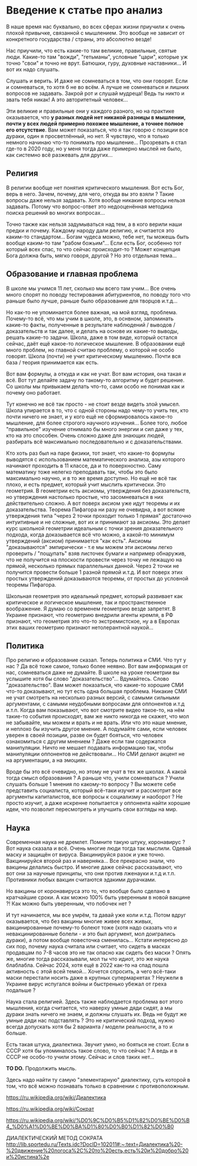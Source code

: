 # Введение к статье про анализ

В наше время нас буквально, во всех сферах жизни
приучили к очень плохой привычке, связанной с мышлением.
Это вообще не зависит от конкретного государства / страны, это абсолютно везде!

Нас приучили, что есть какие-то там великие, правильные, святые люди.
Какие-то там "вожди", "гетьманы",
условные "цари", которые уж точно "свои" и точно не врут.
Батюшки, гуру, духовные наставники... И вот их надо слушать.

Слушать и верить. И даже не сомневаться в том, что они говорят.
Если и сомневаться, то хотя б не во всём. А лучше не сомневаться и лишних вопросов не задавать.
Закрой рот и слушай мудреца! Ведь ты никто и звать тебя никак! А это авторитетный человек...

Эти великие и правильные они у каждого разного, но на практике
оказывается, что __у разных людей нет никакой разницы в мышлении, почти у всех людей примерно
похожее мышление, а точнее полное его отсутствие__. Вам может показаться, что я так говорю
с позиции все дураки, один я просветлённый, но нет. Я чувствую, что я только немного
начинаю что-то понимать про мышление... Прозревать я стал где-то в 2020 году, но у меня
тогда даже примерно мыслей не было, как системно всё разжевать для других...

## Религия

В религии вообще нет понятия критического мышления. Вот есть Бог, верь в него. Зачем,
почему, для чего, откуда вы это взяли ? Такие вопросы даже нельзя задавать. Хотя вообще
никакие вопросы нельзя задавать. Потому что вопрос-ответ это недооценённая методика поиска
решений во многих вопросах...

Точно также как нельзя задумываться над тем, а в кого верили наши предки и почему.
Каждому народу дали религию, и считается это каким-то стандартом... Богам чудеса можно,
тебе нет, ты можешь быть вообще каким-то там "рабом божьим"... Если есть Бог, особенно
тот который всех спас, то что сейчас происходит-то ? Может концепция Бога должна быть,
мягко говоря, другой ? Но это отдельная тема...

## Образование и главная проблема

В школе мы учимся 11 лет, сколько мы всего там учим...
Все очень много спорят по поводу тестирования абитуриентов,
по поводу того что раньше было лучше, раньше было образование для творцов и.т.д...

Но как-то не упоминается более важная, на мой взгляд, проблема.
Почему-то всё, что мы учим в школе, это, в оснвном, запоминать какие-то факты,
полученные в результате наблюдений / выводов / доказательств и так далее, и делать на основе
их какие-то выводы, решать какие-то задачи. Школа, даже в том виде, который остался сейчас,
даёт ещё какое-то логическое мышление. В образовании ещё много проблем, но главной считаю
проблему, о которой не особо говорят. Школа (почти) не учит критическому мышлению. Почти
вся база / теория принимается как есть.

Вот вам формулы, а откуда и как не учат.
Вот вам история, она такая и всё.
Вот тут делайте задачу по такому-то алгоритму и будет решение.
Со школы мы привыкаем делать что-то, сами особо не понимая как и почему оно работает.

Тут конечно не всё так просто - не стоит везде видеть злой умысел.
Школа упирается в то, что с одной стороны надо чему-то учить тех, кто почти ничего не знает,
и у кого ещё не сформировалось какое-то мышление, для более строгого научного изучения...
Более того, любое "правильное" изучение отнимало бы много энергии и сил даже у тех,
кто на это способен. Очень сложно даже для знающих людей, разбирать всё максимально
последовательно и с доказательствами.

Кто хоть раз был на паре физики, тот знает, что какие-то формулы выводятся с использованием
математического анализа, азы которого начинают проходить в 11 классе, да и то поверхностно.
Саму математику тоже нелегко преподавать так, чтобы это было максимально научно, и в то же
время доступно. Но ещё не всё так плохо, и есть предмет, который учит мыслить критически.
Это геометрия. В геометрии есть аксиомы, утверждения без доказательств, но утверждения
настолько простые, что засомневаться в них действительно сложно. А вот поверх аксиом уже
идут теоремы и их доказательства. Теорема Пифагора ни разу не очевидна, а вот
всякие утверждения типа "через 2 точки проходит только 1 прямая" достаточно интуитивные
и не сложные, вот их и принимают за аксиомы. Это делает курс школьной геометрии идеальным
с точки зрения доказательного подхода, когда доказывается всё что можно, а какой-то минимум
утверждений (аксиом) принимается "как есть". Аксиомы "доказываются" эмпирически - т.е мы
можем эти аксиомы легко проверить / "пощупать" взяв листочек бумаги и например обнаружив,
что не получится на плоскости провести через точку не лежащую на прямой, несколько прямых
параллельных данной. Через 2 точки не получится провести больше 1 разной прямой и.т.д.
И вот поверх этих простых утверждений доказываются теоремы, от простых до условной теоремы
Пифагора.

Школьная геометрия это идеальный предмет, который развивает как критическое и логическое
мышление, так и пространственное воображение. Я думаю со временем геометрию везде запретят.
В Украине признают, что геометрию внедрили агенты кремля, в РФ признают, что геометрия это
что-то экстремистское, ну а в Европах этих ваших геометрию признают нетолерантной наукой...

## Политика

Про религию и образование сказал. Теперь политика и СМИ. Что тут у нас ? Да всё тоже самое,
только более неявно. Вот вам информация от нас, сомневаться даже не думайте. В школе на уроке
геометрии вы услышите хотя бы слово "доказательство"... Вдумайтесь. Слово "доказательство".
Вам может показаться, что какие-то хорошие СМИ что-то доказывают, но тут есть одна большая
проблема. Никакие СМИ не учат смотреть на несколько разных версий, с самыми сильными
аргументами, с самыми неудобными вопросами для оппонентов и.т.д и.т.п. Когда вам показывают,
что вот смотрите видео такое-то, на нём такие-то события происходят, вам же никто никогда
не скажет, что мол не забывайте, мы можем и врать и не врать. Или что это наше мнение, и
неплохо бы изучить другое мнение. А подумайте сами, если человек уверен в своей позиции,
разве он будет бояться, что человек ознакомиться с другим мнением ? Даже если там содержатся
манипуляции. Ничто не мешает подавать информацию так, чтобы манипуляции оппонентов
не действовали... Но СМИ делают акцент не на аргументации, а на эмоциях.

Вроде бы это всё очевидно, но этому не учат в тех же школах.
А какой тогда смысл образования ? А раньше что, учили сомневаться ?
Учили слушать больше 1 мнения по какому-то вопросу ? Вы можете себе представить
социалиста, который всё-таки изучит и рассмотрит все аргументы капиталистов, все вопросы
к социализму и наоборот ? Не просто изучит, а даже искренне попытается у оппонента найти
хорошие идеи, что позволит пересмотреть и улучшить свои взгляды на мир.

## Наука

Современная наука не дремлет. Помните такую штуку, коронавирус ? Вот наука сказала и всё.
Очень многие люди тогда так мыслили. Одевай маску и защищён от вируса. Вакцинируйся разок
и уже точно. Вакцинируйся второй раз и наверняка... Все прекрасно знали, что вакцины
делались быстро. И многие даже сейчас рассказывают, что вот они за научные принципы,
что они против лженауки и.т.д и.т.п. Противники любых вакцин считаются эдакими дурачками.

Но вакцины от коронавируса это то, что вообще было сделано в кратчайшие сроки.
А как можно 100% быть уверенным в новой вакцине ?! Как можно быть уверенным, что побочек нет ?

И тут начинается, мы все умрём, та давай уже коли и.т.д. Потом вдруг оказывается, что без
вакцины многие живее всех живых, вакцинированные почему-то болеют тоже (хотя надо сказать
что и невакцинированные болели - и это был аргумент, мол доигрались дураки), а потом вообще
повесточка сменилась... Кстати интересно до сих пор, почему наука считала или считает,
что сидеть в масках продавцам по 7-8 часов это не так опасно как сидеть без маски ?
Опять же, многие тогда рассказывали, мол ты что идиот, это же наука блаблабла. Сейчас 2024,
хотя ещё в 2022 как-то на спад пошла активность с этой всей темой... Хочется спросить,
а чего всё-таки маски перестали носить даже в крупных супермаркетах ? Неужели в Украине
вирус испугался войны и быстренько убежал от греха подальше ?

Наука стала религией. Здесь также наблюдается проблема вот этого мышления,
когда считается, что наверху умные дяди сидят, а мы дураки знать ничего не знаем,
и должны слушать их. Ведь не будут же умные дяди нас подставлять ? Это не критический
подход, нужно всегда допускать хотя бы 2 варианта / модели реальности, а то и больше.

Есть такая штука, диалектика. Звучит умно, но бояться не стоит.
Если в СССР хотя бы упоминалось такое слово, то что сейчас ? А ведь и в СССР
не особо-то учили этому. Сейчас и слов таких нет...

__TO DO.__ Продолжить мысль.

Здесь надо найти ту самую "элементарную" диалектику, суть которой в том,
что всё можно познавать только в сравнении с противоположным.

https://ru.wikipedia.org/wiki/Диалектика

https://ru.wikipedia.org/wiki/Сократ

https://ru.wikipedia.org/wiki/%D0%9C%D0%B5%D1%82%D0%BE%D0%B4_%D0%A1%D0%BE%D0%BA%D1%80%D0%B0%D1%82%D0%B0

ДИАЛЕКТИЧЕСКИЙ МЕТОД СОКРАТА \
http://lib.sportedu.ru/Texts.idc?DocID=102011#:~:text=Диалектика%20-%20движение%20логоса%2C%20то%20есть,есть%20и%20добро%20и%20истина%2e
